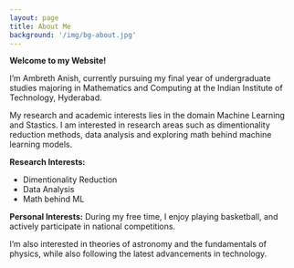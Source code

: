 ```yaml
---
layout: page
title: About Me
background: '/img/bg-about.jpg'
---
```

**Welcome to my Website!**

I’m Ambreth Anish, currently pursuing my final year of undergraduate studies majoring in Mathematics and Computing at the Indian Institute of Technology, Hyderabad.

My research and academic interests lies in the domain Machine Learning and Stastics. I am interested in research areas such as dimentionality reduction methods, data analysis and exploring math behind machine learning models.

**Research Interests:**
* Dimentionality Reduction
* Data Analysis
* Math behind ML

**Personal Interests:**
During my free time, I enjoy playing basketball, and actively participate in national competitions.

I’m also interested in theories of astronomy and the fundamentals of physics, while also following the latest advancements in technology.